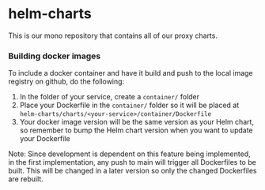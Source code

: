 # helm-charts
This is our mono repository that contains all of our proxy charts. 

### Building docker images
To include a docker container and have it build and push to the local image registry on github, do the following: 
1. In the folder of your service, create a `container/` folder
2. Place your Dockerfile in the `container/` folder so it will be placed at `helm-charts/charts/<your-service>/container/Dockerfile`
3. Your docker image version will be the same version as your Helm chart, so remember to bump the Helm chart version when you want to update your Dockerfile

Note: Since development is dependent on this feature being implemented, in the first implementation, any push to main will trigger all Dockerfiles to be built. This will be changed in a later version so only the changed Dockerfiles are rebuilt. 